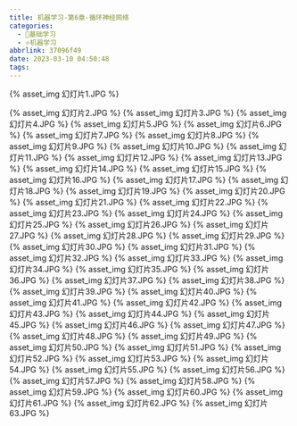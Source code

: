 ```yaml
---
title: 机器学习-第6章-循环神经网络
categories:
  - 🌙基础学习
  - ⭐机器学习
abbrlink: 37096f49
date: 2023-03-10 04:50:48
tags:
---
```


{% asset_img 幻灯片1.JPG %}

<!--more-->

{% asset_img 幻灯片2.JPG %}
{% asset_img 幻灯片3.JPG %}
{% asset_img 幻灯片4.JPG %}
{% asset_img 幻灯片5.JPG %}
{% asset_img 幻灯片6.JPG %}
{% asset_img 幻灯片7.JPG %}
{% asset_img 幻灯片8.JPG %}
{% asset_img 幻灯片9.JPG %}
{% asset_img 幻灯片10.JPG %}
{% asset_img 幻灯片11.JPG %}
{% asset_img 幻灯片12.JPG %}
{% asset_img 幻灯片13.JPG %}
{% asset_img 幻灯片14.JPG %}
{% asset_img 幻灯片15.JPG %}
{% asset_img 幻灯片16.JPG %}
{% asset_img 幻灯片17.JPG %}
{% asset_img 幻灯片18.JPG %}
{% asset_img 幻灯片19.JPG %}
{% asset_img 幻灯片20.JPG %}
{% asset_img 幻灯片21.JPG %}
{% asset_img 幻灯片22.JPG %}
{% asset_img 幻灯片23.JPG %}
{% asset_img 幻灯片24.JPG %}
{% asset_img 幻灯片25.JPG %}
{% asset_img 幻灯片26.JPG %}
{% asset_img 幻灯片27.JPG %}
{% asset_img 幻灯片28.JPG %}
{% asset_img 幻灯片29.JPG %}
{% asset_img 幻灯片30.JPG %}
{% asset_img 幻灯片31.JPG %}
{% asset_img 幻灯片32.JPG %}
{% asset_img 幻灯片33.JPG %}
{% asset_img 幻灯片34.JPG %}
{% asset_img 幻灯片35.JPG %}
{% asset_img 幻灯片36.JPG %}
{% asset_img 幻灯片37.JPG %}
{% asset_img 幻灯片38.JPG %}
{% asset_img 幻灯片39.JPG %}
{% asset_img 幻灯片40.JPG %}
{% asset_img 幻灯片41.JPG %}
{% asset_img 幻灯片42.JPG %}
{% asset_img 幻灯片43.JPG %}
{% asset_img 幻灯片44.JPG %}
{% asset_img 幻灯片45.JPG %}
{% asset_img 幻灯片46.JPG %}
{% asset_img 幻灯片47.JPG %}
{% asset_img 幻灯片48.JPG %}
{% asset_img 幻灯片49.JPG %}
{% asset_img 幻灯片50.JPG %}
{% asset_img 幻灯片51.JPG %}
{% asset_img 幻灯片52.JPG %}
{% asset_img 幻灯片53.JPG %}
{% asset_img 幻灯片54.JPG %}
{% asset_img 幻灯片55.JPG %}
{% asset_img 幻灯片56.JPG %}
{% asset_img 幻灯片57.JPG %}
{% asset_img 幻灯片58.JPG %}
{% asset_img 幻灯片59.JPG %}
{% asset_img 幻灯片60.JPG %}
{% asset_img 幻灯片61.JPG %}
{% asset_img 幻灯片62.JPG %}
{% asset_img 幻灯片63.JPG %}
